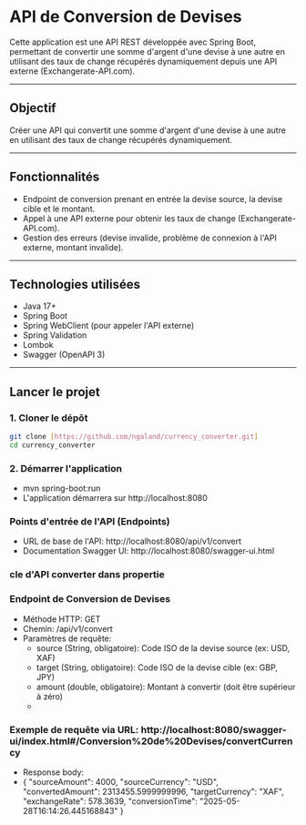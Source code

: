 
# API de Conversion de Devises

Cette application est une API REST développée avec Spring Boot, permettant de convertir une somme d'argent d'une devise à une autre en utilisant des taux de change récupérés dynamiquement depuis une API externe (Exchangerate-API.com).

---

## Objectif

Créer une API qui convertit une somme d'argent d'une devise à une autre en utilisant des taux de change récupérés dynamiquement.

---

## Fonctionnalités

* Endpoint de conversion prenant en entrée la devise source, la devise cible et le montant.
* Appel à une API externe pour obtenir les taux de change (Exchangerate-API.com).
* Gestion des erreurs (devise invalide, problème de connexion à l'API externe, montant invalide).

---

## Technologies utilisées

* Java 17+
* Spring Boot
* Spring WebClient (pour appeler l'API externe)
* Spring Validation
* Lombok
* Swagger (OpenAPI 3)

---

## Lancer le projet

### 1. Cloner le dépôt

```bash
git clone [https://github.com/ngaland/currency_converter.git]
cd currency_converter
```
### 2. Démarrer l'application
  * mvn spring-boot:run
  * L'application démarrera sur http://localhost:8080

### Points d'entrée de l'API (Endpoints)
  * URL de base de l'API: http://localhost:8080/api/v1/convert
  * Documentation Swagger UI: http://localhost:8080/swagger-ui.html

### cle d'API converter dans propertie

### Endpoint de Conversion de Devises
   * Méthode HTTP: GET
   * Chemin: /api/v1/convert
   * Paramètres de requête:
     - source (String, obligatoire): Code ISO de la devise source (ex: USD, XAF)
     - target (String, obligatoire): Code ISO de la devise cible (ex: GBP, JPY)
     - amount (double, obligatoire): Montant à convertir (doit être supérieur à zéro)
     - 
### Exemple de requête via URL: http://localhost:8080/swagger-ui/index.html#/Conversion%20de%20Devises/convertCurrency
  * Response body:
  * {
    "sourceAmount": 4000,
    "sourceCurrency": "USD",
    "convertedAmount": 2313455.5999999996,
    "targetCurrency": "XAF",
    "exchangeRate": 578.3639,
    "conversionTime": "2025-05-28T16:14:26.445168843"
    }
